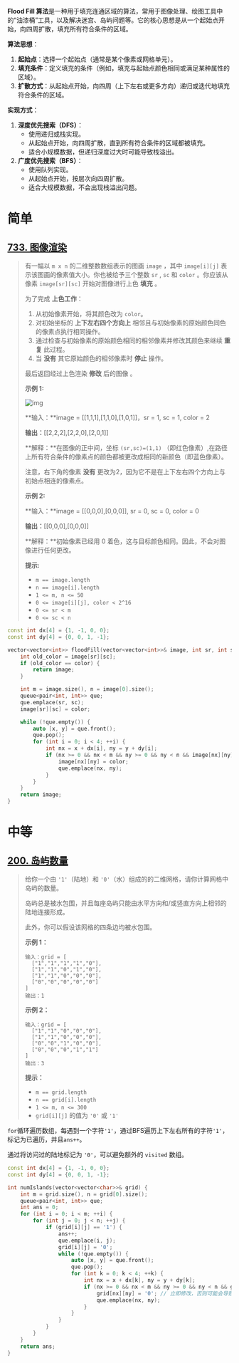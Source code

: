 **Flood Fill 算法**是一种用于填充连通区域的算法，常用于图像处理、绘图工具中的“油漆桶”工具，以及解决迷宫、岛屿问题等。它的核心思想是从一个起始点开始，向四周扩散，填充所有符合条件的区域。

**算法思想**：

1. **起始点**：选择一个起始点（通常是某个像素或网格单元）。
2. **填充条件**：定义填充的条件（例如，填充与起始点颜色相同或满足某种属性的区域）。
3. **扩散方式**：从起始点开始，向四周（上下左右或更多方向）递归或迭代地填充符合条件的区域。

**实现方式**：

1. **深度优先搜索（DFS）**：
   - 使用递归或栈实现。
   - 从起始点开始，向四周扩散，直到所有符合条件的区域都被填充。
   - 适合小规模数据，但递归深度过大时可能导致栈溢出。
2. **广度优先搜索（BFS）**：
   - 使用队列实现。
   - 从起始点开始，按层次向四周扩散。
   - 适合大规模数据，不会出现栈溢出问题。

# 简单

## [733. 图像渲染](https://leetcode.cn/problems/flood-fill/)

> 有一幅以 `m x n` 的二维整数数组表示的图画 `image` ，其中 `image[i][j]` 表示该图画的像素值大小。你也被给予三个整数 `sr` , `sc` 和 `color` 。你应该从像素 `image[sr][sc]` 开始对图像进行上色 **填充** 。
>
> 为了完成 **上色工作**：
>
> 1. 从初始像素开始，将其颜色改为 `color`。
> 2. 对初始坐标的 **上下左右四个方向上** 相邻且与初始像素的原始颜色同色的像素点执行相同操作。
> 3. 通过检查与初始像素的原始颜色相同的相邻像素并修改其颜色来继续 **重复** 此过程。
> 4. 当 **没有** 其它原始颜色的相邻像素时 **停止** 操作。
>
> 最后返回经过上色渲染 **修改** 后的图像 。
>
>  
>
> **示例 1:**
>
> ![img](https://assets.leetcode.com/uploads/2021/06/01/flood1-grid.jpg)
>
> **输入：**image = [[1,1,1],[1,1,0],[1,0,1]]，sr = 1, sc = 1, color = 2
>
> **输出：**[[2,2,2],[2,2,0],[2,0,1]]
>
> **解释：**在图像的正中间，坐标 `(sr,sc)=(1,1)` （即红色像素）,在路径上所有符合条件的像素点的颜色都被更改成相同的新颜色（即蓝色像素）。
>
> 注意，右下角的像素 **没有** 更改为2，因为它不是在上下左右四个方向上与初始点相连的像素点。
>
>  
>
> **示例 2:**
>
> **输入：**image = [[0,0,0],[0,0,0]], sr = 0, sc = 0, color = 0
>
> **输出：**[[0,0,0],[0,0,0]]
>
> **解释：**初始像素已经用 0 着色，这与目标颜色相同。因此，不会对图像进行任何更改。
>
>  
>
> **提示:**
>
> - `m == image.length`
> - `n == image[i].length`
> - `1 <= m, n <= 50`
> - `0 <= image[i][j], color < 2^16`
> - `0 <= sr < m`
> - `0 <= sc < n`

```cpp
const int dx[4] = {1, -1, 0, 0};
const int dy[4] = {0, 0, 1, -1};

vector<vector<int>> floodFill(vector<vector<int>>& image, int sr, int sc, int color) {
    int old_color = image[sr][sc];
    if (old_color == color) {
        return image;
    }

    int m = image.size(), n = image[0].size();
    queue<pair<int, int>> que;
    que.emplace(sr, sc);
    image[sr][sc] = color;

    while (!que.empty()) {
        auto [x, y] = que.front();
        que.pop();
        for (int i = 0; i < 4; ++i) {
            int nx = x + dx[i], ny = y + dy[i];
            if (nx >= 0 && nx < m && ny >= 0 && ny < n && image[nx][ny] == old_color) {
                image[nx][ny] = color;
                que.emplace(nx, ny);
            }
        }
    }
    return image;
}
```

# 中等

## [200. 岛屿数量](https://leetcode.cn/problems/number-of-islands/)

> 给你一个由 `'1'`（陆地）和 `'0'`（水）组成的的二维网格，请你计算网格中岛屿的数量。
>
> 岛屿总是被水包围，并且每座岛屿只能由水平方向和/或竖直方向上相邻的陆地连接形成。
>
> 此外，你可以假设该网格的四条边均被水包围。
>
>  
>
> **示例 1：**
>
> ```
> 输入：grid = [
>   ["1","1","1","1","0"],
>   ["1","1","0","1","0"],
>   ["1","1","0","0","0"],
>   ["0","0","0","0","0"]
> ]
> 输出：1
> ```
>
> **示例 2：**
>
> ```
> 输入：grid = [
>   ["1","1","0","0","0"],
>   ["1","1","0","0","0"],
>   ["0","0","1","0","0"],
>   ["0","0","0","1","1"]
> ]
> 输出：3
> ```
>
>  
>
> **提示：**
>
> - `m == grid.length`
> - `n == grid[i].length`
> - `1 <= m, n <= 300`
> - `grid[i][j]` 的值为 `'0'` 或 `'1'`

`for`循环遍历数组，每遇到一个字符`'1'`，通过BFS遍历上下左右所有的字符`'1'`，标记为已遍历，并且`ans++`。

通过将访问过的陆地标记为 `'0'`，可以避免额外的 `visited` 数组。

```cpp
const int dx[4] = {1, -1, 0, 0};
const int dy[4] = {0, 0, 1, -1};

int numIslands(vector<vector<char>>& grid) {
    int m = grid.size(), n = grid[0].size();
    queue<pair<int, int>> que;
    int ans = 0;
    for (int i = 0; i < m; ++i) {
        for (int j = 0; j < n; ++j) {
            if (grid[i][j] == '1') {
                ans++;
                que.emplace(i, j);
                grid[i][j] = '0';
                while (!que.empty()) {
                    auto [x, y] = que.front();
                    que.pop();
                    for (int k = 0; k < 4; ++k) {
                        int nx = x + dx[k], ny = y + dy[k];
                        if (nx >= 0 && nx < m && ny >= 0 && ny < n && grid[nx][ny] == '1') {
                            grid[nx][ny] = '0'; // 立即修改，否则可能会导致重复入队
                            que.emplace(nx, ny);
                        }
                    }
                }
            }
        }
    }
    return ans;
}
```

